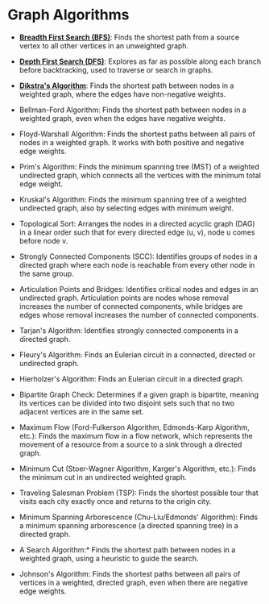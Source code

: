 
# Graph Algorithms




- [**Breadth First Search (BFS)**](./breadth-first-search/): Finds the shortest path from a source vertex to all other vertices in an unweighted graph.

- [**Depth First Search (DFS)**](./depth-first-search/): Explores as far as possible along each branch before backtracking, used to traverse or search in graphs.

- [**Dikstra's Algorithm**](./dijkstras-algorithm/): Finds the shortest path between nodes in a weighted graph, where the edges have non-negative weights.

- Bellman-Ford Algorithm: Finds the shortest path between nodes in a weighted graph, even when the edges have negative weights.

- Floyd-Warshall Algorithm: Finds the shortest paths between all pairs of nodes in a weighted graph. It works with both positive and negative edge weights.

- Prim's Algorithm: Finds the minimum spanning tree (MST) of a weighted undirected graph, which connects all the vertices with the minimum total edge weight.

- Kruskal's Algorithm: Finds the minimum spanning tree of a weighted undirected graph, also by selecting edges with minimum weight.

- Topological Sort: Arranges the nodes in a directed acyclic graph (DAG) in a linear order such that for every directed edge (u, v), node u comes before node v.

- Strongly Connected Components (SCC): Identifies groups of nodes in a directed graph where each node is reachable from every other node in the same group.

- Articulation Points and Bridges: Identifies critical nodes and edges in an undirected graph. Articulation points are nodes whose removal increases the number of connected components, while bridges are edges whose removal increases the number of connected components.

- Tarjan's Algorithm: Identifies strongly connected components in a directed graph.

- Fleury's Algorithm: Finds an Eulerian circuit in a connected, directed or undirected graph.

- Hierholzer's Algorithm: Finds an Eulerian circuit in a directed graph.

- Bipartite Graph Check: Determines if a given graph is bipartite, meaning its vertices can be divided into two disjoint sets such that no two adjacent vertices are in the same set.

- Maximum Flow (Ford-Fulkerson Algorithm, Edmonds-Karp Algorithm, etc.): Finds the maximum flow in a flow network, which represents the movement of a resource from a source to a sink through a directed graph.

- Minimum Cut (Stoer-Wagner Algorithm, Karger's Algorithm, etc.): Finds the minimum cut in an undirected weighted graph.

- Traveling Salesman Problem (TSP): Finds the shortest possible tour that visits each city exactly once and returns to the origin city.

- Minimum Spanning Arborescence (Chu-Liu/Edmonds' Algorithm): Finds a minimum spanning arborescence (a directed spanning tree) in a directed graph.

- A Search Algorithm:* Finds the shortest path between nodes in a weighted graph, using a heuristic to guide the search.

- Johnson's Algorithm: Finds the shortest paths between all pairs of vertices in a weighted, directed graph, even when there are negative edge weights.